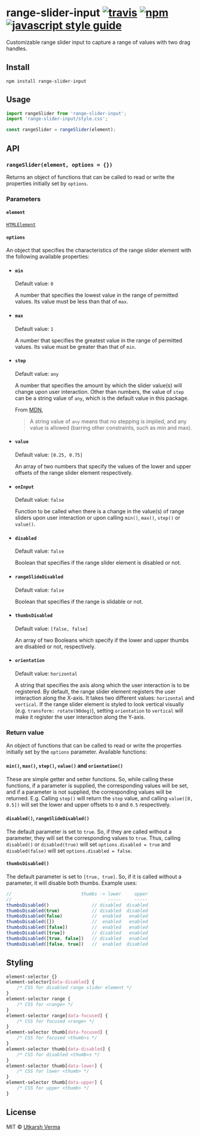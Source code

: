 [travis-image]: https://img.shields.io/travis/n3r4zzurr0/range-slider-input/main.svg
[travis-url]: https://app.travis-ci.com/github/n3r4zzurr0/range-slider-input
[npm-image]: https://img.shields.io/npm/v/range-slider-input.svg
[npm-url]: https://npmjs.org/package/video-frames
[standard-image]: https://img.shields.io/badge/code_style-standard-brightgreen.svg
[standard-url]: https://standardjs.com

# range-slider-input [![travis][travis-image]][travis-url] [![npm][npm-image]][npm-url] [![javascript style guide][standard-image]][standard-url]

Customizable range slider input to capture a range of values with two drag handles.

## Install
```
npm install range-slider-input
```

## Usage
```js
import rangeSlider from 'range-slider-input';
import 'range-slider-input/style.css';

const rangeSlider = rangeSlider(element);
```

## API

### `rangeSlider(element, options = {})`

Returns an object of functions that can be called to read or write the properties initially set by `options`.

### Parameters

#### `element`

[`HTMLElement`](https://developer.mozilla.org/en-US/docs/Web/API/HTMLElement)

#### `options`

An object that specifies the characteristics of the range slider element with the following available properties:

*   ####  `min`

    Default value: `0`

    A number that specifies the lowest value in the range of permitted values. Its value must be less than that of `max`.

*   ####  `max`

    Default value: `1`

    A number that specifies the greatest value in the range of permitted values. Its value must be greater than that of `min`.

*   ####  `step`

    Default value: `any`

    A number that specifies the amount by which the slider value(s) will change upon user interaction. Other than numbers, the value of `step` can be a string value of `any`, which is the default value in this package.
    
    From [MDN](https://developer.mozilla.org/en-US/docs/Web/HTML/Element/input/range#step),

    > A string value of `any` means that no stepping is implied, and any value is allowed (barring other constraints, such as min and max).

*   ####  `value`

    Default value: `[0.25, 0.75]`

    An array of two numbers that specify the values of the lower and upper offsets of the range slider element respectively.


*   ####  `onInput`

    Default value: `false`

    Function to be called when there is a change in the value(s) of range sliders upon user interaction or upon calling `min()`, `max()`, `step()` or `value()`.
    

*   ####  `disabled`

    Default value: `false`

    Boolean that specifies if the range slider element is disabled or not.


*   ####  `rangeSlideDisabled`

    Default value: `false`

    Boolean that specifies if the range is slidable or not.

*   ####  `thumbsDisabled`

    Default value: `[false, false]`

    An array of two Booleans which specify if the lower and upper thumbs are disabled or not, respectively.

*   ####  `orientation`

    Default value: `horizontal`

    A string that specifies the axis along which the user interaction is to be registered. By default, the range slider element registers the user interaction along the X-axis. It takes two different values: `horizontal` and `vertical`.
    If the range slider element is styled to look vertical visually (e.g. `transform: rotate(90deg)`), setting `orientation` to `vertical` will make it register the user interaction along the Y-axis.

### Return value

An object of functions that can be called to read or write the properties initially set by the `options` parameter. Available functions:

#### `min()`, `max()`, `step()`, `value()` and `orientation()`

These are simple getter and setter functions. So, while calling these functions, if a parameter is supplied, the corresponding values will be set, and if a parameter is not supplied, the corresponding values will be returned.
E.g. Calling `step()` will return the `step` value, and calling `value([0, 0.5])` will set the lower and upper offsets to `0` and `0.5` respectively.

#### `disabled()`, `rangeSlideDisabled()`

The default parameter is set to `true`. So, if they are called without a parameter, they will set the corresponding values to `true`.
Thus, calling `disabled()` or `disabled(true)` will set `options.disabled = true` and `disabled(false)` will set `options.disabled = false`.

#### `thumbsDisabled()`

The default parameter is set to `[true, true]`. So, if it is called without a parameter, it will disable both thumbs. Example uses:
```js
//                          thumbs -> lower     upper
//                                    -----     -----
thumbsDisabled()                // disabled  disabled
thumbsDisabled(true)            // disabled  disabled
thumbsDisabled(false)           //  enabled   enabled
thumbsDisabled([])              //  enabled   enabled
thumbsDisabled([false])         //  enabled   enabled
thumbsDisabled([true])          // disabled   enabled
thumbsDisabled([true, false])   // disabled   enabled
thumbsDisabled([false, true])   //  enabled  disabled
```

## Styling

```css
element-selector {}
element-selector[data-disabled] {
    /* CSS for disabled range slider element */
}
element-selector range {
    /* CSS for <range> */
}
element-selector range[data-focused] {
    /* CSS for focused <range> */
}
element-selector thumb[data-focused] {
    /* CSS for focused <thumb>s */
}
element-selector thumb[data-disabled] {
    /* CSS for disabled <thumb>s */
}
element-selector thumb[data-lower] {
    /* CSS for lower <thumb> */
}
element-selector thumb[data-upper] {
    /* CSS for upper <thumb> */
}
```

## License

MIT © [Utkarsh Verma](https://github.com/n3r4zzurr0)